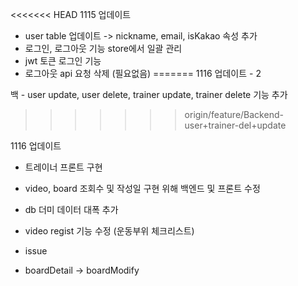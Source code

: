 <<<<<<< HEAD
1115 업데이트
- user table 업데이트 -> nickname, email, isKakao 속성 추가
- 로그인, 로그아웃 기능 store에서 일괄 관리
- jwt 토큰 로그인 기능
- 로그아웃 api 요청 삭제 (필요없음)
=======
1116 업데이트 - 2 

백 - user update, user delete, trainer update, trainer delete 기능 추가
>>>>>>> origin/feature/Backend-user+trainer-del+update

1116 업데이트
- 트레이너 프론트 구현
- video, board 조회수 및 작성일 구현 위해 백엔드 및 프론트 수정
- db 더미 데이터 대폭 추가
- video regist 기능 수정 (운동부위 체크리스트)


- issue
- boardDetail -> boardModify
